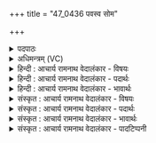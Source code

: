 +++
title = "47_0436 पवस्व सोम"

+++
<details><summary>पदपाठः</summary>

प꣡व꣢꣯स्व। सो꣣म। द्युम्नी꣢। सु꣣धारः꣢। सु꣣। धारः꣢। म꣣हा꣢न्। अ꣡वी꣢꣯नाम्। अ꣡नु꣢꣯। पू꣣र्व्यः꣢। ४३६।
</details>

<details><summary>अधिमन्त्रम् (VC)</summary>

- पवमानः सोमः
- ऋण0त्रसदस्यू
- द्विपदा विराट् पङ्क्तिः
- पञ्चमः
- ऐन्द्रं काण्डम्
</details>

<details><summary>हिन्दी : आचार्य रामनाथ वेदालंकार - विषयः</summary>

अगले मन्त्र का पवमान सोम देवता है। सोम परमात्मा से प्रार्थना की गयी है।
</details>

<details><summary>हिन्दी : आचार्य रामनाथ वेदालंकार - पदार्थः</summary>

पदार्थान्वयभाषाः -  हे (सोम) आनन्दरसागार परमात्मन् ! (द्युम्नी) यशस्वी, (अवीनां महान्) बहुत-सी भूमियों से भी अधिक महान्, (पूर्व्यः) सनातन, (सुधारः) आनन्दरस की उत्तम धारों सहित आप (पवस्व) मेरे हृदय में परिस्रुत हों ॥१०॥
</details>

<details><summary>हिन्दी : आचार्य रामनाथ वेदालंकार - भावार्थः</summary>

भावार्थभाषाः -  समाहित मन से निरन्तर उपासना किया गया रसनिधि परमेश्वर आनन्द की बौछारों के साथ हृदय में बरसता है ॥१०॥ इस दशति में सोम नाम से परमात्मा की रसमयता का वर्णन करके उससे आनन्दरस और पवित्रता की याचना होने से, अग्नि नाम से उसके तेजोमय रूप का वर्णन होने से, और मरुतों के नाम से प्राणादि का वर्णन होने से इस दशति के विषय की पूर्व दशति के विषय के साथ संगति है ॥ पञ्चम प्रपाठक में प्रथम अर्ध की पञ्चमी दशति समाप्त ॥ प्रथम अर्ध समाप्त हुआ ॥ चतुर्थ अध्याय में नवम खण्ड समाप्त ॥
</details>

<details><summary>संस्कृत : आचार्य रामनाथ वेदालंकार - विषयः</summary>

अथ पवमानः सोमो देवता। सोमः परमात्मा प्रार्थ्यते।
</details>

<details><summary>संस्कृत : आचार्य रामनाथ वेदालंकार - पदार्थः</summary>

पदार्थान्वयभाषाः -  हे (सोम) आनन्दरसागार परमात्मन् ! (द्युम्नी) यशस्वी। ‘द्युम्नं द्योततेः यशो वाऽन्नं वा’ इति यास्कः। निरु० ५।५। (अवीनां महान्) समवेतानां वह्नीनां पृथिवीनामपि विशालतरः। इयं (पृथिवी) वा अविः, इयं हीमाः सर्वाः प्रजा अवति। श० ६।१।२।३३। (पूर्व्यः) पूर्वस्मिन्नपि काले भवः, सनातनः इत्यर्थः, त्वम् (सुधारः) शोभनाभिः आनन्दरसधाराभिः सहितः (पवस्य) मम हृदये परिस्रव ॥१०॥
</details>

<details><summary>संस्कृत : आचार्य रामनाथ वेदालंकार - भावार्थः</summary>

भावार्थभाषाः -  समाहितेन मनसा सततमुपासितो रसनिधिः परमेश्वर आनन्दधाराभिर्हृदये वर्षति ॥१०॥ अत्र सोमनाम्ना परमात्मनो रसमयत्वमुपवर्ण्य तत आनन्दरसस्य पवित्रतायाश्च याचनात्, अग्निनाम्ना तस्य तेजोमयत्ववर्णनाद्, मरुन्नाम्ना प्राणादीनां च वर्णनादेतद्दशत्यर्थस्य पूर्वदशत्यर्थेन सह संगतिरस्तीति विज्ञेयम् ॥ इति पञ्चमे प्रपाठके प्रथमार्द्धे पञ्चमी दशतिः ॥ इति प्रथमोऽर्द्धः ॥ इति चतुर्थेऽध्याये नवमः खण्डः ॥
</details>

<details><summary>संस्कृत : आचार्य रामनाथ वेदालंकार - पादटिप्पनी</summary>

टिप्पणी:   १. ऋ० ९।१०९।७, ‘महाँ अवीनामन्’ इत्यत्र ‘महामवीनामनु’ इति पाठः।
</details>